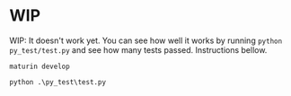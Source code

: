 # WIP

WIP: It doesn't work yet. You can see how well it works by running `python py_test/test.py` and see how many tests passed. Instructions bellow.


`maturin develop`

`python .\py_test\test.py`
